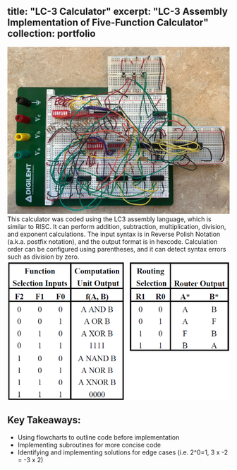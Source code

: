 title: "LC-3 Calculator"
excerpt: "LC-3 Assembly Implementation of Five-Function Calculator"
collection: portfolio
---
<img src='/images/proj2_1.jpg'>
This calculator was coded using the LC3 assembly language, which is similar to RISC. It can perform addition, subtraction, multiplication, division, and exponent calculations.
The input syntax is in Reverse Polish Notation (a.k.a. postfix notation), and the output format is in hexcode. 
Calculation order can be configured using parentheses, and it can detect syntax errors such as division by zero. 
<img src='images/proj2_2.png'> 


## Key Takeaways: 
- Using flowcharts to outline code before implementation
- Implementing subroutines for more concise code
- Identifying and implementing solutions for edge cases (i.e. 2^0=1, 3 x -2 = -3 x 2)
